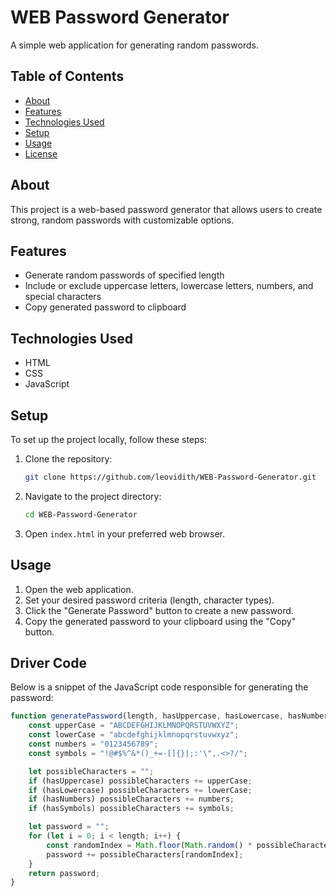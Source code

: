 # WEB Password Generator

A simple web application for generating random passwords.

## Table of Contents

- [About](https://github.com/leovidith/WEB-Password-Generator/blob/main/README.md#about)
- [Features](https://github.com/leovidith/WEB-Password-Generator/blob/main/README.md#features)
- [Technologies Used](https://github.com/leovidith/WEB-Password-Generator/blob/main/README.md#technologies-used)
- [Setup](https://github.com/leovidith/WEB-Password-Generator/blob/main/README.md#setup)
- [Usage](https://github.com/leovidith/WEB-Password-Generator/blob/main/README.md#usage)
- [License](https://github.com/leovidith/WEB-Password-Generator/blob/main/README.md#license)

## About

This project is a web-based password generator that allows users to create strong, random passwords with customizable options.

## Features

- Generate random passwords of specified length
- Include or exclude uppercase letters, lowercase letters, numbers, and special characters
- Copy generated password to clipboard

## Technologies Used

- HTML
- CSS
- JavaScript

## Setup

To set up the project locally, follow these steps:

1. Clone the repository:
    ```bash
    git clone https://github.com/leovidith/WEB-Password-Generator.git
    ```
2. Navigate to the project directory:
    ```bash
    cd WEB-Password-Generator
    ```
3. Open `index.html` in your preferred web browser.

## Usage

1. Open the web application.
2. Set your desired password criteria (length, character types).
3. Click the "Generate Password" button to create a new password.
4. Copy the generated password to your clipboard using the "Copy" button.

## Driver Code

Below is a snippet of the JavaScript code responsible for generating the password:

```javascript
function generatePassword(length, hasUppercase, hasLowercase, hasNumbers, hasSymbols) {
    const upperCase = "ABCDEFGHIJKLMNOPQRSTUVWXYZ";
    const lowerCase = "abcdefghijklmnopqrstuvwxyz";
    const numbers = "0123456789";
    const symbols = "!@#$%^&*()_+=-[]{}|;:'\",.<>?/";

    let possibleCharacters = "";
    if (hasUppercase) possibleCharacters += upperCase;
    if (hasLowercase) possibleCharacters += lowerCase;
    if (hasNumbers) possibleCharacters += numbers;
    if (hasSymbols) possibleCharacters += symbols;

    let password = "";
    for (let i = 0; i < length; i++) {
        const randomIndex = Math.floor(Math.random() * possibleCharacters.length);
        password += possibleCharacters[randomIndex];
    }
    return password;
}
```
